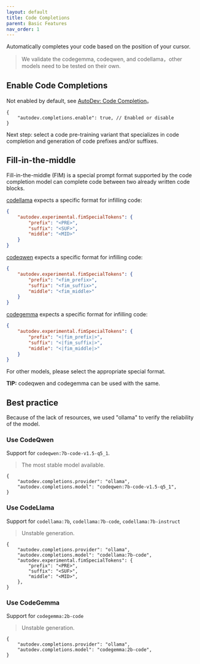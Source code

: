 ```yaml
---
layout: default
title: Code Completions
parent: Basic Features
nav_order: 1
---
```


Automatically completes your code based on the position of your cursor.

> We validate the codegemma, codeqwen, and codellama，other models need to be tested on their own.

## Enable Code Completions

Not enabled by default, see [AutoDev: Code Completion](../configuration.md#code-completion)。

```jsonc
{
	"autodev.completions.enable": true, // Enabled or disable
}
```

Next step: select a code pre-training variant that specializes in code completion and generation of code prefixes and/or suffixes.

## Fill-in-the-middle

Fill-in-the-middle (FIM) is a special prompt format supported by the code completion model can complete code between two already written code blocks.

[codellama](https://ollama.com/blog/how-to-prompt-code-llama) expects a specific format for infilling code:

```json
{
	"autodev.experimental.fimSpecialTokens": {
		"prefix": "<PRE>",
		"suffix": "<SUF>",
		"middle": "<MID>"
	}
}
```

[codeqwen](https://github.com/QwenLM/CodeQwen1.5/blob/main/examples/CodeQwen1.5-base-fim.py) expects a specific format for infilling code:

```json
{
	"autodev.experimental.fimSpecialTokens": {
		"prefix": "<fim_prefix>",
		"suffix": "<fim_suffix>",
		"middle": "<fim_middle>"
	}
}
```

[codegemma](https://ai.google.dev/gemma/docs/formatting) expects a specific format for infilling code:

```json
{
	"autodev.experimental.fimSpecialTokens": {
		"prefix": "<|fim_prefix|>",
		"suffix": "<|fim_suffix|>",
		"middle": "<|fim_middle|>"
	}
}
```

For other models, please select the appropriate special format.

**TIP:** codeqwen and codegemma can be used with the same.

## Best practice

Because of the lack of resources, we used "ollama" to verify the reliability of the model.

### Use CodeQwen

Support for `codeqwen:7b-code-v1.5-q5_1`.

> The most stable model available.

```jsonc
{
	"autodev.completions.provider": "ollama",
	"autodev.completions.model": "codeqwen:7b-code-v1.5-q5_1",
}
```

### Use CodeLlama

Support for `codellama:7b`, `codellama:7b-code`, `codellama:7b-instruct`

> Unstable generation.

```jsonc
{
	"autodev.completions.provider": "ollama",
	"autodev.completions.model": "codellama:7b-code",
	"autodev.experimental.fimSpecialTokens": {
		"prefix": "<PRE>",
		"suffix": "<SUF>",
		"middle": "<MID>",
	},
}
```

### Use CodeGemma

Support for `codegemma:2b-code`

> Unstable generation.

```jsonc
{
	"autodev.completions.provider": "ollama",
	"autodev.completions.model": "codegemma:2b-code",
}
```
